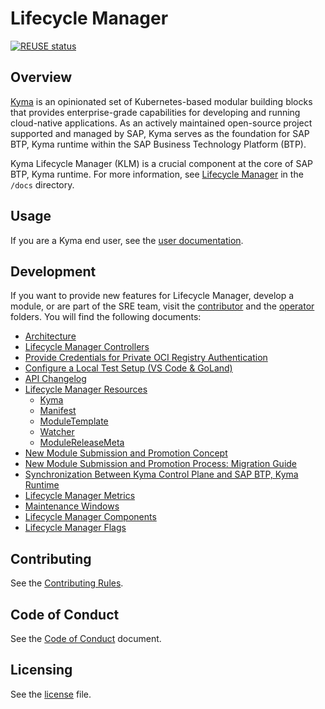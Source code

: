 # Lifecycle Manager

<!-- markdown-link-check-disable-next-line -->
[![REUSE status](https://api.reuse.software/badge/github.com/kyma-project/lifecycle-manager)](https://api.reuse.software/info/github.com/kyma-project/lifecycle-manager)

## Overview

[Kyma](https://kyma-project.io/) is an opinionated set of Kubernetes-based modular building blocks that provides enterprise-grade capabilities for developing and running cloud-native applications. As an actively maintained open-source project supported and managed by SAP, Kyma serves as the foundation for SAP BTP, Kyma runtime within the SAP Business Technology Platform (BTP).

Kyma Lifecycle Manager (KLM) is a crucial component at the core of SAP BTP, Kyma runtime. For more information, see [Lifecycle Manager](/docs/README.md) in the `/docs` directory.

## Usage

If you are a Kyma end user, see the [user documentation](/docs/user/README.md).

## Development

If you want to provide new features for Lifecycle Manager, develop a module, or are part of the SRE team, visit the [contributor](/docs/contributor/) and the [operator](/docs/operator/operator-index.md) folders. You will find the following documents:

* [Architecture](/docs/contributor/01-architecture.md)
* [Lifecycle Manager Controllers](/docs/contributor/02-controllers.md)
* [Provide Credentials for Private OCI Registry Authentication](/docs/contributor/03-config-private-registry.md)
* [Configure a Local Test Setup (VS Code & GoLand)](/docs/contributor/04-local-test-setup.md)
* [API Changelog](/docs/contributor/05-api-changelog.md)
* [Lifecycle Manager Resources](./docs/contributor/resources/README.md)
  * [Kyma](/docs/contributor/resources/01-kyma.md)
  * [Manifest](/docs/contributor/resources/02-manifest.md)
  * [ModuleTemplate](/docs/contributor/resources/03-moduletemplate.md)
  * [Watcher](/docs/contributor/resources/04-watcher.md)
  * [ModuleReleaseMeta](/docs/contributor/resources/05-modulereleasemeta.md)
* [New Module Submission and Promotion Concept](/docs/contributor/06-module-migration-concept.md)
* [New Module Submission and Promotion Process: Migration Guide](/docs/contributor/07-module-migration-guide.md)
* [Synchronization Between Kyma Control Plane and SAP BTP, Kyma Runtime](/docs/contributor/08-kcp-skr-synchronization.md)
* [Lifecycle Manager Metrics](/docs/contributor/09-metrics.md)
* [Maintenance Windows](/docs/contributor/10-maintenance-windows.md)
* [Lifecycle Manager Components](/docs/contributor/11-components.md)
* [Lifecycle Manager Flags](/docs/contributor/12-klm-arguments.md)

## Contributing

See the [Contributing Rules](CONTRIBUTING.md).

## Code of Conduct

See the [Code of Conduct](CODE_OF_CONDUCT.md) document.

## Licensing

See the [license](LICENSE) file.
